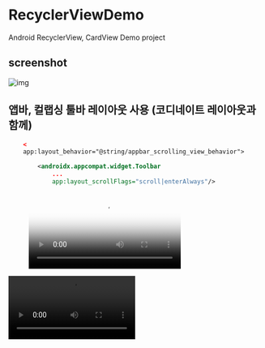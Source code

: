 # RecyclerViewDemo
Android RecyclerView, CardView Demo project

## screenshot

![img](https://i.imgur.com/CLHZfYo.png)

## 앱바, 컬랩싱 툴바 레이아웃 사용 (코디네이트 레이아웃과 함께)

```xml
    <
    app:layout_behavior="@string/appbar_scrolling_view_behavior">
```

```xml
        <androidx.appcompat.widget.Toolbar
            ...
            app:layout_scrollFlags="scroll|enterAlways"/>
```


<figure class="video_container">
  <video controls="true" allowfullscreen="true" poster="path/to/poster_image.png">
    <source src="https://i.imgur.com/A8HcJDu.mp4" type="video/mp4">
  </video>
</figure>

<video controls width="250">
    <source src="[/media/cc0-videos/flower.mp4](https://i.imgur.com/A8HcJDu.mp4)"
            type="video/mp4">
</video>
